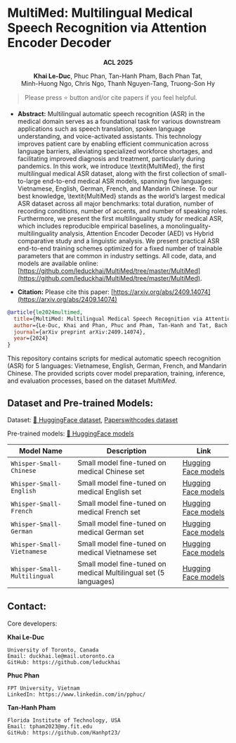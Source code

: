 # MultiMed: Multilingual Medical Speech Recognition via Attention Encoder Decoder

**<div align="center">ACL 2025</div>**

<div align="center"><b>Khai Le-Duc</b>, Phuc Phan, Tan-Hanh Pham, Bach Phan Tat,</div>

<div align="center">Minh-Huong Ngo, Chris Ngo, Thanh Nguyen-Tang, Truong-Son Hy</div>


> Please press ⭐ button and/or cite papers if you feel helpful.

* **Abstract:**
Multilingual automatic speech recognition (ASR) in the medical domain serves as a foundational task for various downstream applications such as speech translation, spoken language understanding, and voice-activated assistants. This technology improves patient care by enabling efficient communication across language barriers, alleviating specialized workforce shortages, and facilitating improved diagnosis and treatment, particularly during pandemics. In this work, we introduce \textit{MultiMed}, the first multilingual medical ASR dataset, along with the first collection of small-to-large end-to-end medical ASR models, spanning five languages: Vietnamese, English, German, French, and Mandarin Chinese. To our best knowledge, \textit{MultiMed} stands as the world’s largest medical ASR dataset across all major benchmarks: total duration, number of recording conditions, number of accents, and number of speaking roles. Furthermore, we present the first multilinguality study for medical ASR, which includes reproducible empirical baselines, a monolinguality-multilinguality analysis, Attention Encoder Decoder (AED) vs Hybrid comparative study and a linguistic analysis. We present practical ASR end-to-end training schemes optimized for a fixed number of trainable parameters that are common in industry settings. All code, data, and models are available online: [https://github.com/leduckhai/MultiMed/tree/master/MultiMed](https://github.com/leduckhai/MultiMed/tree/master/MultiMed).

* **Citation:**
Please cite this paper: [https://arxiv.org/abs/2409.14074](https://arxiv.org/abs/2409.14074)

``` bibtex
@article{le2024multimed,
  title={MultiMed: Multilingual Medical Speech Recognition via Attention Encoder Decoder},
  author={Le-Duc, Khai and Phan, Phuc and Pham, Tan-Hanh and Tat, Bach Phan and Ngo, Minh-Huong and Ngo, Chris and Nguyen-Tang, Thanh and Hy, Truong-Son},
  journal={arXiv preprint arXiv:2409.14074},
  year={2024}
}
```

This repository contains scripts for medical automatic speech recognition (ASR) for 5 languages: Vietnamese, English, German, French, and Mandarin Chinese. 
The provided scripts cover model preparation, training, inference, and evaluation processes, based on the dataset *MultiMed*.

## Dataset and Pre-trained Models:

Dataset: [🤗 HuggingFace dataset](https://huggingface.co/datasets/leduckhai/MultiMed), [Paperswithcodes dataset](https://paperswithcode.com/dataset/multimed)

Pre-trained models: [🤗 HuggingFace models](https://huggingface.co/leduckhai/MultiMed)

| Model Name       | Description                                | Link                                                                 |
|------------------|--------------------------------------------|----------------------------------------------------------------------|
| `Whisper-Small-Chinese`     | Small model fine-tuned on medical Chinese set        | [Hugging Face models](https://huggingface.co/leduckhai/MultiMed-ST/tree/main/asr/whisper-small-chinese) |
| `Whisper-Small-English`    | Small model fine-tuned on medical English set         | [Hugging Face models](https://huggingface.co/leduckhai/MultiMed-ST/tree/main/asr/whisper-small-english) |
| `Whisper-Small-French`  | Small model fine-tuned on medical French set          | [Hugging Face models](https://huggingface.co/leduckhai/MultiMed-ST/tree/main/asr/whisper-small-french)    |
| `Whisper-Small-German`  | Small model fine-tuned on medical German set          | [Hugging Face models](https://huggingface.co/leduckhai/MultiMed-ST/tree/main/asr/whisper-small-german)    |
| `Whisper-Small-Vietnamese`  | Small model fine-tuned on medical Vietnamese set          | [Hugging Face models](https://huggingface.co/leduckhai/MultiMed-ST/tree/main/asr/whisper-small-vietnamese)    |
| `Whisper-Small-Multilingual`  | Small model fine-tuned on medical Multilingual set (5 languages)        | [Hugging Face models](https://huggingface.co/leduckhai/MultiMed-ST/tree/main/asr/whisper-small-multilingual)    |


## Contact:

Core developers:

**Khai Le-Duc**
```
University of Toronto, Canada
Email: duckhai.le@mail.utoronto.ca
GitHub: https://github.com/leduckhai
```

**Phuc Phan**
```
FPT University, Vietnam
LinkedIn: https://www.linkedin.com/in/pphuc/
```

**Tan-Hanh Pham**
```
Florida Institute of Technology, USA
Email: tpham2023@my.fit.edu
GitHub: https://github.com/Hanhpt23/
```
